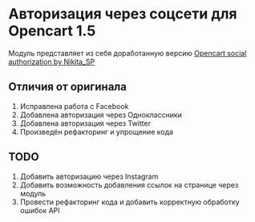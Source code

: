 # Авторизация через соцсети для Opencart 1.5

Модуль представляет из себя доработанную версию [Opencart social authorization by Nikita_SP](https://nikita-sp.com.ua/2015/01/modul-avtorizatsiya-sots-seti-opencart.html)

## Отличия от оригинала

1. Исправлена работа с Facebook
2. Добавлена авторизация через Одноклассники
3. Добавлена авторизация через Twitter
4. Произведён рефакторинг и упрощение кода

## TODO

1. Добавить авторизацию через Instagram
2. Добавить возможность добавления ссылок на странице через модуль
3. Провести рефакторинг кода и добавить корректную обработку ошибок API